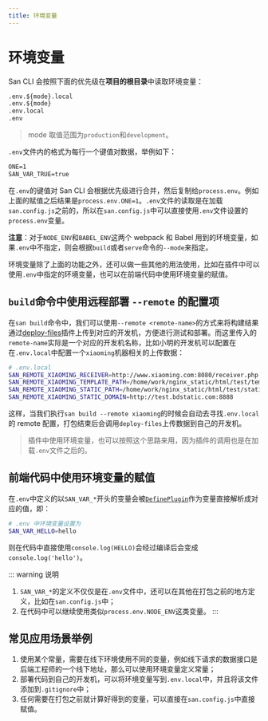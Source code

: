 ```yaml
---
title: 环境变量
---
```


# 环境变量

San CLI 会按照下面的优先级在**项目的根目录**中读取环境变量：

```txt
.env.${mode}.local
.env.${mode}
.env.local
.env
```

> mode 取值范围为`production`和`development`。

`.env`文件内的格式为每行一个键值对数据，举例如下：

```txt
ONE=1
SAN_VAR_TRUE=true
```

在`.env`的键值对 San CLI 会根据优先级进行合并，然后复制给`process.env`。例如上面的赋值之后结果是`process.env.ONE=1`。`.env`文件的读取是在加载`san.config.js`之前的，所以在`san.config.js`中可以直接使用`.env`文件设置的`process.env`变量。

**注意**：对于`NODE_ENV`和`BABEL_ENV`这两个 webpack 和 Babel 用到的环境变量，如果`.env`中不指定，则会根据`build`或者`serve`命令的`--mode`来指定。

环境变量除了上面的功能之外，还可以做一些其他的用法使用，比如在插件中可以使用`.env`中指定的环境变量，也可以在前端代码中使用环境变量的赋值。

## `build`命令中使用远程部署 `--remote` 的配置项

在`san build`命令中，我们可以使用`--remote <remote-name>`的方式来将构建结果通过[deploy-files](https://github.com/jinzhan/deploy-files)插件上传到对应的开发机，方便进行测试和部署。而这里传入的`remote-name`实际是一个对应的开发机名称，比如小明的开发机可以配置在在`.env.local`中配置一个`xiaoming`机器相关的上传数据：

```bash
# .env.local
SAN_REMOTE_XIAOMING_RECEIVER=http://www.xiaoming.com:8080/receiver.php
SAN_REMOTE_XIAOMING_TEMPLATE_PATH=/home/work/nginx_static/html/test/template
SAN_REMOTE_XIAOMING_STATIC_PATH=/home/work/nginx_static/html/test/static
SAN_REMOTE_XIAOMING_STATIC_DOMAIN=http://test.bdstatic.com:8888
```

这样，当我们执行`san build --remote xiaoming`的时候会自动去寻找`.env.local`的 remote 配置，打包结束后会调用`deploy-files`上传数据到自己的开发机。

> 插件中使用环境变量，也可以按照这个思路来用，因为插件的调用也是在加载`.env`文件之后的。

## 前端代码中使用环境变量的赋值

在`.env`中定义的以`SAN_VAR_*`开头的变量会被[`DefinePlugin`](https://webpack.js.org/plugins/define-plugin/)作为变量直接解析成对应的值，即：

```bash
# .env 中环境变量设置为
SAN_VAR_HELLO=hello
```

则在代码中直接使用`console.log(HELLO)`会经过编译后会变成`console.log('hello')`。

::: warning 说明
1. `SAN_VAR_*`的定义不仅仅是在`.env`文件中，还可以在其他在打包之前的地方定义，比如在`san.config.js`中；
2. 在代码中可以继续使用类似`process.env.NODE_ENV`这类变量。
:::

## 常见应用场景举例

1. 使用某个常量，需要在线下环境使用不同的变量，例如线下请求的数据接口是后端工程师的一个线下地址，那么可以使用环境变量定义常量；
2. 部署代码到自己的开发机，可以将环境变量写到`.env.local`中，并且将该文件添加到`.gitignore`中；
3. 任何需要在打包之前就计算好得到的变量，可以直接在`san.config.js`中直接赋值。

